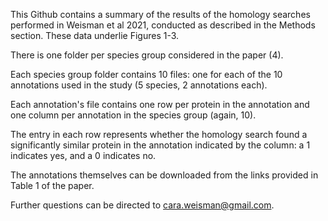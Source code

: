 This Github contains a summary of the results of the homology searches performed in Weisman et al 2021, conducted as described in the Methods section. These data underlie Figures 1-3. 

There is one folder per species group considered in the paper (4).

Each species group folder contains 10 files: one for each of the 10 annotations used in the study (5 species, 2 annotations each). 

Each annotation's file contains one row per protein in the annotation and one column per annotation in the species group (again, 10). 

The entry in each row represents whether the homology search found a significantly similar protein in the annotation indicated by the column: a 1 indicates yes, and a 0 indicates no. 

The annotations themselves can be downloaded from the links provided in Table 1 of the paper. 

Further questions can be directed to cara.weisman@gmail.com.
